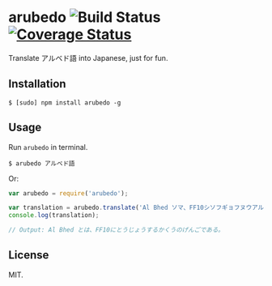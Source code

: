 # arubedo ![Build Status](https://travis-ci.org/Frederick-S/arubedo.svg?branch=master) [![Coverage Status](https://coveralls.io/repos/github/Frederick-S/arubedo/badge.svg?branch=master)](https://coveralls.io/github/Frederick-S/arubedo?branch=master)
Translate アルベド語 into Japanese, just for fun.

## Installation
```
$ [sudo] npm install arubedo -g
```

## Usage
Run `arubedo` in terminal.
```
$ arubedo アルベド語
```
Or:
```js
var arubedo = require('arubedo');

var translation = arubedo.translate('Al Bhed ソマ、FF10シソフギョフヌウアルフオデンゾベワウ。'); 
console.log(translation);

// Output: Al Bhed とは、FF10にとうじょうするかくうのげんごである。
```

## License
MIT.
